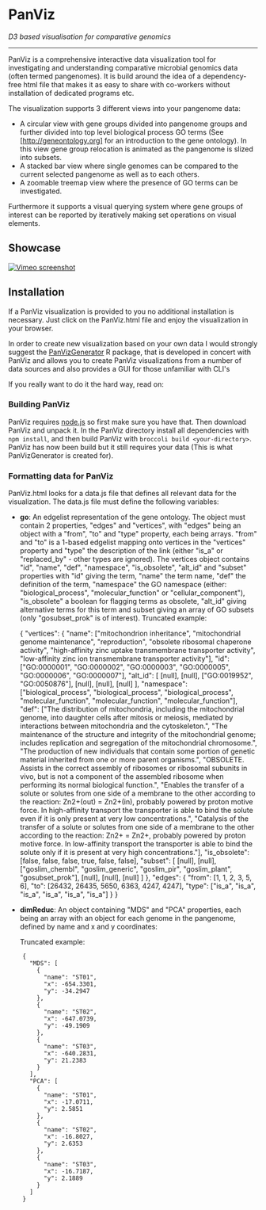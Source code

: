 # PanViz
*D3 based visualisation for comparative genomics*
* * *

PanViz is a comprehensive interactive data visualization tool for investigating and understanding comparative microbial genomics data (often termed pangenomes). It is build around the idea of a dependency-free html file that makes it as easy to share with co-workers without installation of dedicated programs etc.

The visualization supports 3 different views into your pangenome data:

- A circular view with gene groups divided into pangenome groups and further divided into top level biological process GO terms (See [http://geneontology.org] for an introduction to the gene ontology). In this view gene group relocation is animated as the pangenome is slized into subsets.
- A stacked bar view where single genomes can be compared to the current selected pangenome as well as to each others.
- A zoomable treemap view where the presence of GO terms can be investigated.

Furthermore it supports a visual querying system where gene groups of interest can be reported by iteratively making set operations on visual elements.

## Showcase
[![Vimeo screenshot](https://i.vimeocdn.com/video/498974756_640x388.jpg)](https://vimeo.com/113594599)

## Installation
If a PanViz visualization is provided to you no additional installation is necessary. Just click on the PanViz.html file and enjoy the visualization in your browser.

In order to create new visualization based on your own data I would strongly suggest the [PanVizGenerator](https://github.com/thomasp85/PanVizGenerator) R package, that is developed in concert with PanViz and allows you to create PanViz visualizations from a number of data sources and also provides a GUI for those unfamiliar with CLI's

If you really want to do it the hard way, read on:

### Building PanViz
PanViz requires [node.js](https://nodejs.org) so first make sure you have that. Then download PanViz and unpack it. In the PanViz directory install all dependencies with `npm install`, and then build PanViz with `broccoli build <your-directory>`. PanViz has now been build but it still requires your data (This is what PanVizGenerator is created for).

### Formatting data for PanViz
PanViz.html looks for a data.js file that defines all relevant data for the visualization. The data.js file must define the following variables:

- **go**: An edgelist representation of the gene ontology. The object must contain 2 properties, "edges" and "vertices", with "edges" being an object with a "from", "to" and "type" property, each being arrays. "from" and "to" is a 1-based edgelist mapping onto vertices in the "vertices" property and "type" the description of the link (either "is_a" or "replaced_by" - other types are ignored). The vertices object contains "id", "name", "def", "namespace", "is_obsolete", "alt_id" and "subset" properties with "id" giving the term, "name" the term name, "def" the definition of the term, "namespace" the GO namespace (either: "biological_process", "molecular_function" or "cellular_component"), "is_obsolete" a boolean for flagging terms as obsolete, "alt_id" giving alternative terms for this term and subset giving an array of GO subsets (only "gosubset_prok" is of interest).
  Truncated example:

    {
      "vertices": {
        "name": ["mitochondrion inheritance", "mitochondrial genome maintenance", "reproduction", "obsolete ribosomal chaperone activity", "high-affinity zinc uptake transmembrane transporter activity", "low-affinity zinc ion transmembrane transporter activity"],
        "id": ["GO:0000001", "GO:0000002", "GO:0000003", "GO:0000005", "GO:0000006", "GO:0000007"],
        "alt_id": [
          [null],
          [null],
          ["GO:0019952", "GO:0050876"],
          [null],
          [null],
          [null]
        ],
        "namespace": ["biological_process", "biological_process", "biological_process", "molecular_function", "molecular_function", "molecular_function"],
        "def": ["The distribution of mitochondria, including the mitochondrial genome, into daughter cells after mitosis or meiosis, mediated by interactions between mitochondria and the cytoskeleton.", "The maintenance of the structure and integrity of the mitochondrial genome; includes replication and segregation of the mitochondrial chromosome.", "The production of new individuals that contain some portion of genetic material inherited from one or more parent organisms.", "OBSOLETE. Assists in the correct assembly of ribosomes or ribosomal subunits in vivo, but is not a component of the assembled ribosome when performing its normal biological function.", "Enables the transfer of a solute or solutes from one side of a membrane to the other according to the reaction: Zn2+(out) = Zn2+(in), probably powered by proton motive force. In high-affinity transport the transporter is able to bind the solute even if it is only present at very low concentrations.", "Catalysis of the transfer of a solute or solutes from one side of a membrane to the other according to the reaction: Zn2+ = Zn2+, probably powered by proton motive force. In low-affinity transport the transporter is able to bind the solute only if it is present at very high concentrations."],
        "is_obsolete": [false, false, false, true, false, false],
        "subset": [
          [null],
          [null],
          ["goslim_chembl", "goslim_generic", "goslim_pir", "goslim_plant", "gosubset_prok"],
          [null],
          [null],
          [null]
        ]
      },
      "edges": {
        "from": [1, 1, 2, 3, 5, 6],
        "to": [26432, 26435, 5650, 6363, 4247, 4247],
        "type": ["is_a", "is_a", "is_a", "is_a", "is_a", "is_a"]
      }
    }

- **dimReduc**: An object containing "MDS" and "PCA" properties, each being an array with an object for each genome in the pangenome, defined by name and x and y coordinates:

    Truncated example:
    
<!--lang: json -->
        {
          "MDS": [
            {
              "name": "ST01",
              "x": -654.3301,
              "y": -34.2947
            },
            {
              "name": "ST02",
              "x": -647.0739,
              "y": -49.1909
            },
            {
              "name": "ST03",
              "x": -640.2831,
              "y": 21.2383
            }
          ],
          "PCA": [
            {
              "name": "ST01",
              "x": -17.0711,
              "y": 2.5851
            },
            {
              "name": "ST02",
              "x": -16.8027,
              "y": 2.6353
            },
            {
              "name": "ST03",
              "x": -16.7187,
              "y": 2.1889
            }
          ]
        }